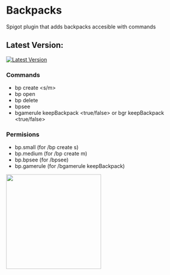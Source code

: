 # Backpacks
Spigot plugin that adds backpacks accesible with commands
## Latest Version:
[![Latest Version](https://img.shields.io/badge/Latest%20Version-1.1.0-brightgreen)](https://github.com/IBMESP/Backpacks/releases/latest)
### Commands
- bp create <s/m>
- bp open
- bp delete
- bpsee <player>
- bgamerule keepBackpack <true/false> or bgr keepBackpack <true/false>
  
### Permisions
- bp.small (for /bp create s)
- bp.medium (for /bp create m)
- bp.bpsee (for /bpsee)
- bp.gamerule (for /bgamerule keepBackpack)
<p><strong><img src="https://i.imgur.com/Tt7Lyar.png" alt="" width="256" height="256" /></strong></p>
